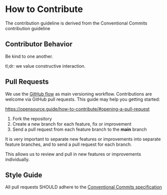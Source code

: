 # How to Contribute

The contribution guideline is derived from the Conventional Commits contribution guideline

## Contributor Behavior

Be kind to one another.

tl;dr: we value constructive interaction.

## Pull Requests

We use the [GitHub flow](https://guides.github.com/introduction/flow/) as main versioning workflow. Contributions are welcome via GitHub
pull requests. This guide may help you getting started:

https://opensource.guide/how-to-contribute/#opening-a-pull-request

1. Fork the repository
2. Create a new branch for each feature, fix or improvement
3. Send a pull request from each feature branch to the **main** branch

It is very important to separate new features or improvements into separate feature branches, and to send a pull request for each branch.

This allows us to review and pull in new features or improvements individually.

## Style Guide

All pull requests SHOULD adhere to the [Conventional Commits specification](https://conventionalcommits.org/)
